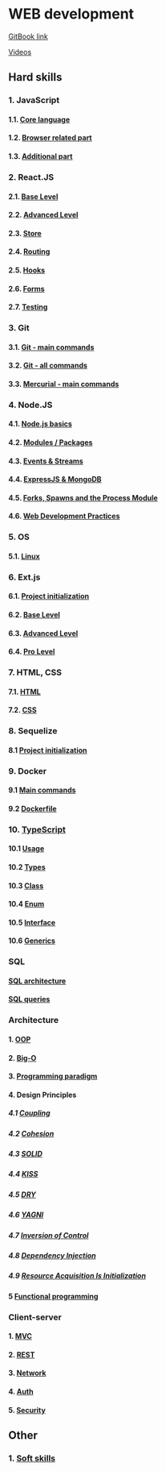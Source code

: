 # WEB development

[GitBook link](https://sergiy-mykhailov-2.gitbook.io/development/)

[Videos](https://github.com/YauhenKavalchuk/interview-questions)

## Hard skills

### 1. JavaScript
#### 1.1. [Core language](js/js_core.md)
#### 1.2. [Browser related part](js/js_browser.md)
#### 1.3. [Additional part](js/js_additional.md)

### 2. React.JS
#### 2.1. [Base Level](react/react_base.md)
#### 2.2. [Advanced Level](react/react_advanced.md)
#### 2.3. [Store](react/react_store.md)
#### 2.4. [Routing](react/react_routing.md)
#### 2.5. [Hooks](react/react_hooks.md)
#### 2.6. [Forms](react/react_forms.md)
#### 2.7. [Testing](react/react_testing.md)

### 3. Git
#### 3.1. [Git - main commands](git/git_main.md)
#### 3.2. [Git - all commands](git/git_all.md)
#### 3.3. [Mercurial - main commands](git/hg_main.md)

### 4. Node.JS
#### 4.1. [Node.js basics](node/node_1.md)
#### 4.2. [Modules / Packages](node/node_2.md)
#### 4.3. [Events & Streams](node/node_3.md)
#### 4.4. [ExpressJS & MongoDB](node/node_4.md)
#### 4.5. [Forks, Spawns and the Process Module](node/node_5.md)
#### 4.6. [Web Development Practices](node/node_6.md)

### 5. OS
#### 5.1. [Linux](os/linux.md)

### 6. Ext.js
#### 6.1. [Project initialization](ext/extjs_init.md)
#### 6.2. [Base Level](ext/extjs_base.md)
#### 6.3. [Advanced Level](ext/extjs_advanced.md)
#### 6.4. [Pro Level](ext/extjs_pro.md)

### 7. HTML, CSS
#### 7.1. [HTML](html_css/html.md)
#### 7.2. [CSS](html_css/css.md)

### 8. Sequelize
#### 8.1 [Project initialization](sequelize/sequelize_init.md)

### 9. Docker
#### 9.1 [Main commands](docker/commands.md)
#### 9.2 [Dockerfile](docker/dockerfile.md)

### 10. [TypeScript](ts/ts.md)
#### 10.1 [Usage](ts/core/ts_usage.md)
#### 10.2 [Types](ts/core/ts_type.md)
#### 10.3 [Class](ts/core/ts_class.md)
#### 10.4 [Enum](ts/core/ts_enum.md)
#### 10.5 [Interface](ts/core/ts_interface.md)
#### 10.6 [Generics](ts/core/ts_generic.md)

### SQL
#### [SQL architecture](sql/sql_architecture.md)
#### [SQL queries](sql/sql_queries.md)

### Architecture
#### 1. [OOP](architecture/OOP.md)
#### 2. [Big-O](architecture/big_O.md)
#### 3. [Programming paradigm](architecture/programming_paradigm.md)
#### 4. Design Principles
##### 4.1 [Coupling](architecture/principles/coupling.md)
##### 4.2 [Cohesion](architecture/principles/cohesion.md)
##### 4.3 [SOLID](architecture/principles/solid.md)
##### 4.4 [KISS](architecture/principles/KISS.md)
##### 4.5 [DRY](architecture/principles/DRY.md)
##### 4.6 [YAGNI](architecture/principles/YAGNI.md)
##### 4.7 [Inversion of Control](architecture/principles/IoC.md)
##### 4.8 [Dependency Injection](architecture/principles/dependency_injection.md)
##### 4.9 [Resource Acquisition Is Initialization](architecture/principles/RAII.md)
#### 5 [Functional programming](architecture/functional_programming.md)

### Client-server
#### 1. [MVC](client-server/MVC.md)
#### 2. [REST](client-server/REST.md)
#### 3. [Network](client-server/network.md)
#### 4. [Auth](client-server/auth.md)
#### 5. [Security](client-server/security.md)


## Other

### 1. [Soft skills](other/soft_skills.md)
